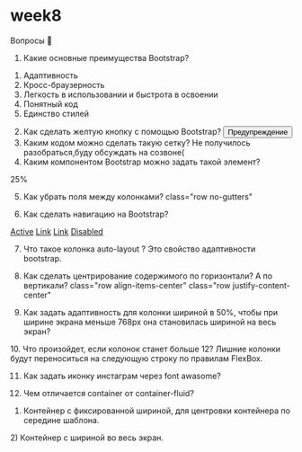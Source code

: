 # week8

Вопросы 💎

1. Какие основные преимущества Bootstrap?

1) Адаптивность
2) Кросс-браузерность
3) Легкость в использовании и быстрота в освоении
4) Понятный код
5) Единство стилей

2. Как сделать желтую кнопку с помощью Bootstrap?
   <button type="button" class="btn btn-warning">Предупреждение</button>
3. Каким кодом можно сделать такую сетку?
   Не получилось разобраться,буду обсуждать на созвоне(
4. Каким компонентом Bootstrap можно задать такой элемент?
<div class="progress">
  <div class="progress-bar" role="progressbar" style="width: 25%;" aria-valuenow="25" aria-valuemin="0" aria-valuemax="100">25%</div>
</div>

5. Как убрать поля между колонками?
   class="row no-gutters"

6. Как сделать навигацию на Bootstrap?
<nav class="nav">
  <a class="nav-link active" href="#">Active</a>
  <a class="nav-link" href="#">Link</a>
  <a class="nav-link" href="#">Link</a>
  <a class="nav-link disabled" href="#">Disabled</a>
</nav>

7. Что такое колонка auto-layout ?
   Это свойство адаптивности bootstrap.
8. Как сделать центрирование содержимого по горизонтали? А по вертикали?
   class="row align-items-center”
   class="row justify-content-center"

9. Как задать адаптивность для колонки шириной в 50%, чтобы при ширине экрана меньше 768px она становилась шириной на весь экран?
<div class="col-6 col-md-12"> </div>
10. Что произойдет, если колонок станет больше 12?
    Лишние колонки будут переноситься на следующую строку по правилам FlexBox.

11. Как задать иконку инстаграм через font awasome?
    <i class="fa fa-instagram" aria-hidden="true"></i>

12. Чем отличается container от container-fluid?

1) Контейнер с фиксированной шириной, для центровки контейнера по середине шаблона.
<div class="container"></div>
2) Контейнер с шириной во весь экран.
<div class="container-fluid"></div>
